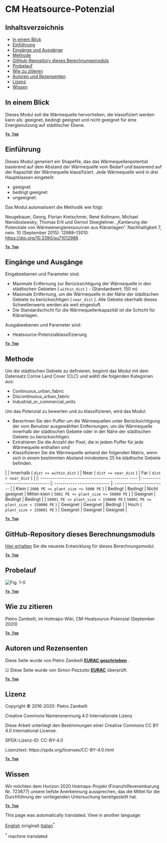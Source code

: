 <h1> <a class="anchor" id="cm-heatsource-potential" href="#cm-heatsource-potential"><i class="fa fa-link"></i></a> CM Heatsource-Potenzial </h1><h2> <a class="anchor" id="table-of-contents" href="#table-of-contents"><i class="fa fa-link"></i></a> Inhaltsverzeichnis </h2><ul><li> <a href="#in-a-glance">In einem Blick</a> </li><li> <a href="#introduction">Einführung</a> </li><li> <a href="#inputs-and-outputs">Eingänge und Ausgänge</a> </li><li> <a href="#method">Methode</a> </li><li> <a href="#github-repository-of-this-calculation-module">GitHub-Repository dieses Berechnungsmoduls</a> </li><li> <a href="#sample-run">Probelauf</a> </li><li> <a href="#how-to-cite">Wie zu zitieren</a> </li><li> <a href="#authors-and-reviewers">Autoren und Rezensenten</a> </li><li> <a href="#license">Lizenz</a> </li><li> <a href="#acknowledgement">Wissen</a> </li></ul><h2> <a class="anchor" id="in-a-glance" href="#in-a-glance"><i class="fa fa-link"></i></a> In einem Blick </h2><p> Dieses Modul soll die Wärmequelle hervorheben, die klassifiziert werden kann als: geeignet, bedingt geeignet und nicht geeignet für eine Energienutzung auf städtischer Ebene. </p><p> <a href="#table-of-contents"><strong><code>To Top</code></strong></a> </p> <h2> <a class="anchor" id="introduction" href="#introduction"><i class="fa fa-link"></i></a> Einführung </h2><p> Dieses Modul generiert ein Shapefile, das das Wärmequellenpotential basierend auf dem Abstand der Wärmequelle vom Bedarf und basierend auf der Kapazität der Wärmequelle klassifiziert. Jede Wärmequelle wird in drei Hauptklassen eingeteilt: </p><ul><li> geeignet </li><li> bedingt geeignet </li><li> ungeeignet. </li></ul><p> Das Modul automatisiert die Methodik wie folgt: </p><p> Neugebauer, Georg, Florian Kretschmer, René Kollmann, Michael Narodoslawsky, Thomas Ertl und Gernot Stoeglehner. „Kartierung der Potenziale von Wärmeenergieressourcen aus Kläranlagen“. Nachhaltigkeit 7, nein. 10 (September 2015): 12988–13010. <a href="https://doi.org/10.3390/su71012988">https://doi.org/10.3390/su71012988</a> . </p><p> <a href="#table-of-contents"><strong><code>To Top</code></strong></a> </p> <h2> <a class="anchor" id="inputs-and-outputs" href="#inputs-and-outputs"><i class="fa fa-link"></i></a> Eingänge und Ausgänge </h2><p> Eingabeebenen und Parameter sind: </p><ul><li> Maximale Entfernung zur Berücksichtigung der Wärmequelle in den städtischen Gebieten ( <code>within_dist</code> ) - (Standardwert: 150 m) </li><li> Maximale Entfernung, um die Wärmequelle in der Nähe der städtischen Gebiete zu berücksichtigen ( <code>near_dist</code> ). Alle Gebiete oberhalb dieses Schwellenwerts werden als weit eingestuft. </li><li> Die Standardschicht für die Wärmequellenkapazität ist die Schicht für Kläranlagen. </li></ul><p> Ausgabeebenen und Parameter sind: </p><ul><li> Heatsource-Potenzialklassifizierung </li></ul><p> <a href="#table-of-contents"><strong><code>To Top</code></strong></a> </p> <h2> <a class="anchor" id="method" href="#method"><i class="fa fa-link"></i></a> Methode </h2><p> Um die städtischen Gebiete zu definieren, beginnt das Modul mit dem Datensatz Corine Land Cover (CLC) und wählt die folgenden Kategorien aus: </p><ul><li> Continuous_urban_fabric </li><li> Discontinuous_urban_fabric </li><li> Industrial_or_commercial_units </li></ul><p> Um das Potenzial zu bewerten und zu klassifizieren, wird das Modul: </p><ul><li> Berechnen Sie den Puffer um die Wärmequellen unter Berücksichtigung der vom Benutzer ausgewählten Entfernungen, um die Wärmequelle innerhalb der städtischen Gebiete oder in der Nähe der städtischen Gebiete zu berücksichtigen. </li><li> Extrahieren Sie die Anzahl der Pixel, die in jedem Puffer für jede Wärmequelle enthalten sind </li><li> Klassifizieren Sie die Wärmequelle anhand der folgenden Matrix, wenn sich in einem bestimmten Abstand mindestens 25 ha städtische Gebiete befinden. </li></ul><p> | | Innerhalb ( <code>dist &lt;= within_dist</code> ) | Near ( <code>dist &lt;= near_dist</code> ) | Far ( <code>dist &gt; near_dist</code> ) | |: -------------------------------------------- ---- |: ------------------------------- |: ----------- ---------------- |: ------------------------- | | Klein ( <code>2000 PE &lt;= plant_size &lt;= 5000 PE</code> ) | Bedingt | Bedingt | Nicht geeignet | Mittel-klein ( <code>5001 PE &lt;= plant_size &lt;= 50000 PE</code> ) | Geeignet | Bedingt | Bedingt | | <code>50001 PE &lt;= plant_size &lt; 150000 PE</code> ( <code>50001 PE &lt;= plant_size &lt; 150000 PE</code> ) | Geeignet | Geeignet | Bedingt | | Hoch ( <code>plant_size &gt; 150001 PE</code> ) | Geeignet | Geeignet | Geeignet | </p><p> <a href="#table-of-contents"><strong><code>To Top</code></strong></a> </p> <h2> <a class="anchor" id="github-repository-of-this-calculation-module" href="#github-repository-of-this-calculation-module"><i class="fa fa-link"></i></a> GitHub-Repository dieses Berechnungsmoduls </h2><p> <a href="https://github.com/HotMaps/heatsource_potential">Hier erhalten</a> Sie die neueste Entwicklung für dieses Berechnungsmodul. </p><p> <a href="#table-of-contents"><strong><code>To Top</code></strong></a> </p> <h2> <a class="anchor" id="sample-run" href="#sample-run"><i class="fa fa-link"></i></a> Probelauf </h2><p><img alt="Fig. 1-0" src="https://wiki.hotmaps.hevs.ch/en/CM-Heatsource-potential/cm-heat.png" title="Führen Sie das Heatsource CM aus"/></p><p> <a href="#table-of-contents"><strong><code>To Top</code></strong></a> </p> <h2> <a class="anchor" id="how-to-cite" href="#how-to-cite"><i class="fa fa-link"></i></a> Wie zu zitieren </h2><p> Pietro Zambelli, im Hotmaps-Wiki, CM-Heatsource-Potenzial (September 2020) </p><p> <a href="#table-of-contents"><strong><code>To Top</code></strong></a> </p> <h2> <a class="anchor" id="authors-and-reviewers" href="#authors-and-reviewers"><i class="fa fa-link"></i></a> Autoren und Rezensenten </h2><p> Diese Seite wurde von Pietro Zambelli <strong><a href="http://www.eurac.edu">EURAC geschrieben</a></strong> . </p><p> ☑ Diese Seite wurde von Simon Pezzutto <strong><a href="http://www.eurac.edu">EURAC</a></strong> überprüft. </p><p> <a href="#table-of-contents"><strong><code>To Top</code></strong></a> </p> <h2> <a class="anchor" id="license" href="#license"><i class="fa fa-link"></i></a> Lizenz </h2><p> Copyright © 2016-2020: Pietro Zambelli </p><p> Creative Commons Namensnennung 4.0 Internationale Lizenz </p><p> Diese Arbeit unterliegt den Bestimmungen einer Creative Commons CC BY 4.0 International License. </p><p> SPDX-Lizenz-ID: CC-BY-4.0 </p><p> Lizenztext: https://spdx.org/licenses/CC-BY-4.0.html </p><p> <a href="#table-of-contents"><strong><code>To Top</code></strong></a> </p> <h2> <a class="anchor" id="acknowledgement" href="#acknowledgement"><i class="fa fa-link"></i></a> Wissen </h2><p> Wir möchten dem Horizon 2020 Hotmaps-Projekt (Finanzhilfevereinbarung Nr. 723677) unsere tiefste Anerkennung aussprechen, das die Mittel für die Durchführung der vorliegenden Untersuchung bereitgestellt hat. </p><p> <a href="#table-of-contents"><strong><code>To Top</code></strong></a> </p>


<!--- THIS IS A SUPER UNIQUE IDENTIFIER -->

This page was automatically translated. View in another language:

[English](../en/CM-Heatsource-potential) (original)  [Italian](../it/CM-Heatsource-potential)<sup>\*</sup> 

<sup>\*</sup> machine translated
